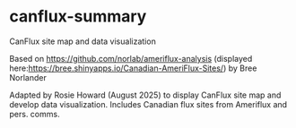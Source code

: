 # canflux-summary

CanFlux site map and data visualization

Based on https://github.com/norlab/ameriflux-analysis (displayed here:https://bree.shinyapps.io/Canadian-AmeriFlux-Sites/) by Bree Norlander

Adapted by Rosie Howard (August 2025) to display CanFlux site map and develop data visualization.
Includes Canadian flux sites from Ameriflux and pers. comms. 
